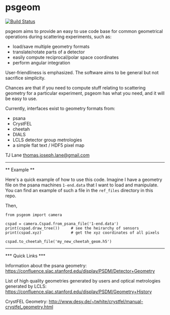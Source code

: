 # psgeom
[![Build Status](https://travis-ci.org/slaclab/psgeom.svg?branch=master)](https://travis-ci.org/slaclab/psgeom)

psgeom aims to provide an easy to use code base for common geometrical 
operations during scattering experiments, such as:
* load/save multiple geometry formats
* translate/rotate parts of a detector
* easily compute reciprocal/polar space coordinates
* perform angular integration

User-friendliness is emphasized. The software aims to be general
but not sacrifice simplicity.

Chances are that if you need to compute stuff relating to scattering
geometry for a particular experiment, psgeom has what you need, and
it will be easy to use.

Currently, interfaces exist to geometry formats from:
* psana
* CrystFEL
* cheetah
* DIALS
* LCLS detector group metrologies
* a simple flat text / HDF5 pixel map

TJ Lane <thomas.joseph.lane@gmail.com>

------

** Example **

Here's a quick example of how to use this code. Imagine I have a geometry file
on the psana machines `1-end.data` that I want to load and manipulate. You can
find an example of such a file in the `ref_files` directory in this repo.

Then,

```
from psgeom import camera

cspad = camera.Cspad.from_psana_file('1-end.data')
print(cspad.draw_tree())     # see the heirarchy of sensors
print(cspad.xyz)             # get the xyz coordinates of all pixels

cspad.to_cheetah_file('my_new_cheetah_geom.h5')
```

-------

*** Quick Links ***

Information about the psana geometry:
https://confluence.slac.stanford.edu/display/PSDM/Detector+Geometry

List of high quality geometries generated by users and optical metrologies generated by LCLS:
https://confluence.slac.stanford.edu/display/PSDM/Geometry+History

CrystFEL Geometry:
http://www.desy.de/~twhite/crystfel/manual-crystfel_geometry.html


